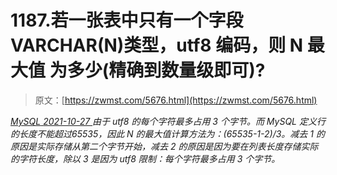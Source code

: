 <!--yml
category: 未分类
date: 0001-01-01 00:00:00
-->

# 1187.若一张表中只有一个字段 VARCHAR(N)类型，utf8 编码，则 N 最大值 为多少(精确到数量级即可)?

> 原文：[https://zwmst.com/5676.html](https://zwmst.com/5676.html)

   [ *MySQL* ](https://zwmst.com/mysql)*[ <time datetime="2021-10-28T01:25:42+08:00"> 2021-10-27 </time> ](https://zwmst.com/5676.html)  由于 utf8 的每个字符最多占用 3 个字节。而 MySQL 定义行的长度不能超过65535，因此 N 的最大值计算方法为：(65535-1-2)/3。减去 1 的原因是实际存储从第二个字节开始，减去 2 的原因是因为要在列表长度存储实际的字符长度，除以 3 是因为 utf8 限制：每个字符最多占用 3 个字节。*